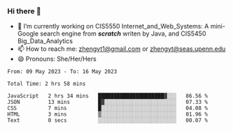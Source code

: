 ### Hi there 👋

<!--
**zhengyt1/zhengyt1** is a ✨ _special_ ✨ repository because its `README.md` (this file) appears on your GitHub profile.

Here are some ideas to get you started:

- 🔭 I’m currently working on ...
- 🌱 I’m currently learning ...
- 👯 I’m looking to collaborate on ...
- 🤔 I’m looking for help with ...
- 💬 Ask me about ...
- 📫 How to reach me: ...
- 😄 Pronouns: ...
- ⚡ Fun fact: ...
-->

- 🔭 I’m currently working on CIS5550 Internet_and_Web_Systems: A mini-Google search engine from ***scratch*** writen by Java, and CIS5450 Big_Data_Analytics
- 📫 How to reach me: zhengyt1@gmail.com or zhengyt@seas.upenn.edu
- 😄 Pronouns: She/Her/Hers



<!--START_SECTION:waka-->

```text
From: 09 May 2023 - To: 16 May 2023

Total Time: 2 hrs 58 mins

JavaScript   2 hrs 34 mins   █████████████████████▓░░░   86.56 %
JSON         13 mins         █▓░░░░░░░░░░░░░░░░░░░░░░░   07.33 %
CSS          7 mins          █░░░░░░░░░░░░░░░░░░░░░░░░   04.08 %
HTML         3 mins          ▒░░░░░░░░░░░░░░░░░░░░░░░░   01.96 %
Text         0 secs          ░░░░░░░░░░░░░░░░░░░░░░░░░   00.07 %
```

<!--END_SECTION:waka-->
